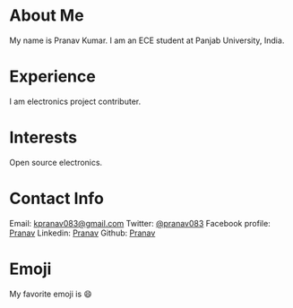 # About Me
My name is Pranav Kumar. I am an ECE student at Panjab University, India.
# Experience
I am electronics project contributer.
# Interests
Open source electronics.
# Contact Info
Email: [kpranav083@gmail.com](mailto:kPranav083@gmail.com)
Twitter: [@pranav083](https://twitter.com/Pranav083)
Facebook profile: [Pranav](https://www.facebook.com/pranav014)
Linkedin: [Pranav](https://www.linkedin.com/in/pranav-kumar-a0201512a/)
Github: [Pranav](https://github.com/pranav014)
# Emoji
My favorite emoji is :smile:
